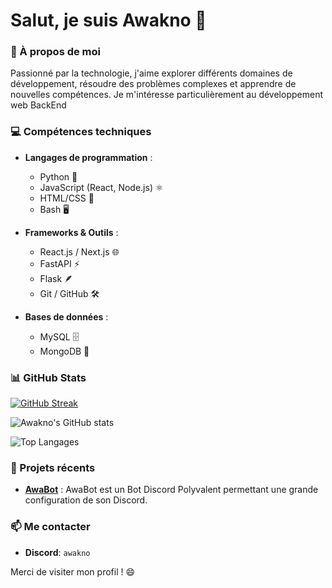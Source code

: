 
# Salut, je suis Awakno 👋

### 🔭 À propos de moi

Passionné par la technologie, j'aime explorer différents domaines de développement, résoudre des problèmes complexes et apprendre de nouvelles compétences. Je m'intéresse particulièrement au développement web BackEnd

### 💻 Compétences techniques

- **Langages de programmation** :
  - Python 🐍
  - JavaScript (React, Node.js) ⚛️
  - HTML/CSS 🎨
  - Bash 🖥️
  
- **Frameworks & Outils** :
  - React.js / Next.js 🌐
  - FastAPI ⚡
  - Flask 🪶
  - Git / GitHub 🛠️
  

- **Bases de données** :
  - MySQL 🗄️
  - MongoDB 🍃

### 📊 GitHub Stats

[![GitHub Streak](https://streak-stats.demolab.com/?user=Awakno)](https://git.io/streak-stats)

![Awakno's GitHub stats](https://github-readme-stats.vercel.app/api?username=Awakno&show_icons=true&theme=radical)

![Top Langages](https://github-readme-stats.vercel.app/api/top-langs/?username=Awakno&layout=compact&theme=radical)

### 🎯 Projets récents

- **[AwaBot](https://www.awabot.xyz/)** : AwaBot est un Bot Discord Polyvalent permettant une grande configuration de son Discord.


### 📫 Me contacter

- **Discord**: `awakno`

Merci de visiter mon profil ! 😄
